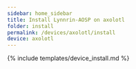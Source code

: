 ```yaml
---
sidebar: home_sidebar
title: Install Lynnrin-AOSP on axolotl
folder: install
permalink: /devices/axolotl/install
device: axolotl
---
```

{% include templates/device_install.md %}
